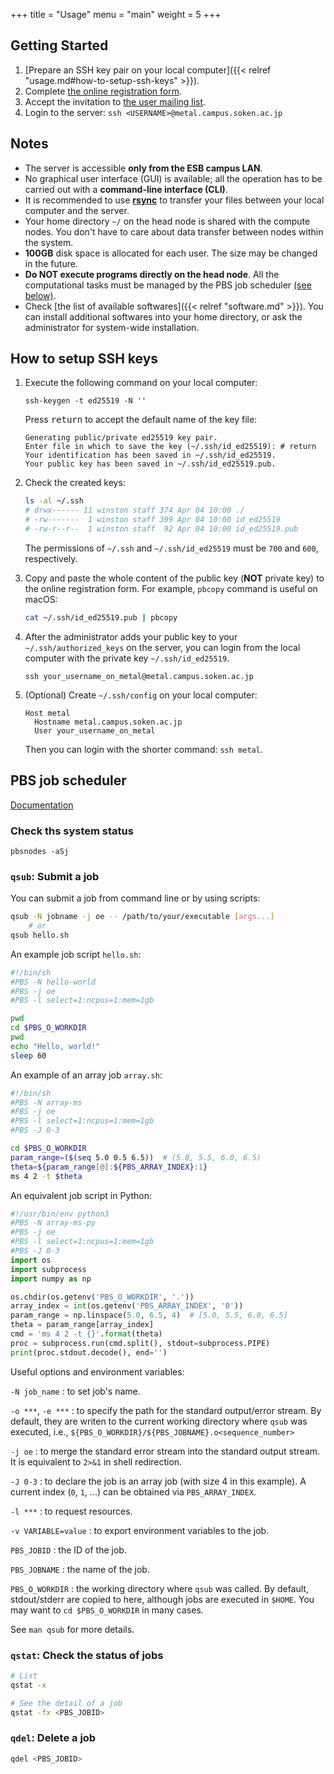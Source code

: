 +++
title = "Usage"
menu = "main"
weight = 5
+++

## Getting Started

1. [Prepare an SSH key pair on your local computer]({{< relref "usage.md#how-to-setup-ssh-keys" >}}).
1. Complete [the online registration form](https://goo.gl/forms/kxe6AWalGjH4wg5t2).
1. Accept the invitation to [the user mailing list](https://groups.google.com/forum/#!forum/metal-sokendai).
1. Login to the server: `ssh <USERNAME>@metal.campus.soken.ac.jp`

<!--more-->

## Notes

- The server is accessible **only from the ESB campus LAN**.
- No graphical user interface (GUI) is available;
  all the operation has to be carried out with a **command-line interface (CLI)**.
- It is recommended to use
  [**rsync**](https://www.google.co.jp/search?q=rsync+ssh)
  to transfer your files between your local computer and the server.
- Your home directory `~/` on the head node is shared with the compute nodes.
  You don't have to care about data transfer between nodes within the system.
- **100GB** disk space is allocated for each user.
  The size may be changed in the future.
- **Do NOT execute programs directly on the head node**.
  All the computational tasks must be managed by the PBS job scheduler
  [(see below)](#pbs-job-scheduler).
- Check [the list of available softwares]({{< relref "software.md" >}}).
  You can install additional softwares into your home directory,
  or ask the administrator for system-wide installation.


## How to setup SSH keys

1.  Execute the following command on your local computer:
    ```
    ssh-keygen -t ed25519 -N ''
    ```

    Press <kbd>return</kbd> to accept the default name of the key file:
    ```
    Generating public/private ed25519 key pair.
    Enter file in which to save the key (~/.ssh/id_ed25519): # return
    Your identification has been saved in ~/.ssh/id_ed25519.
    Your public key has been saved in ~/.ssh/id_ed25519.pub.
    ```

1.  Check the created keys:
    ```sh
    ls -al ~/.ssh
    # drwx------ 11 winston staff 374 Apr 04 10:00 ./
    # -rw-------  1 winston staff 399 Apr 04 10:00 id_ed25519
    # -rw-r--r--  1 winston staff  92 Apr 04 10:00 id_ed25519.pub
    ```
    The permissions of `~/.ssh` and `~/.ssh/id_ed25519` must be `700` and `600`, respectively.

1.  Copy and paste the whole content of the public key (**NOT** private key) to the online registration form.
    For example, `pbcopy` command is useful on macOS:
    ```sh
    cat ~/.ssh/id_ed25519.pub | pbcopy
    ```

1.  After the administrator adds your public key to your `~/.ssh/authorized_keys` on the server,
    you can login from the local computer with the private key `~/.ssh/id_ed25519`.
    ```
    ssh your_username_on_metal@metal.campus.soken.ac.jp
    ```

1.  (Optional) Create `~/.ssh/config` on your local computer:
    ```
    Host metal
      Hostname metal.campus.soken.ac.jp
      User your_username_on_metal
    ```
    Then you can login with the shorter command: `ssh metal`.


## PBS job scheduler

[Documentation](https://www.google.co.jp/search?q=pbs+professional+14)

### Check ths system status

```
pbsnodes -aSj
```

### `qsub`: Submit a job

You can submit a job from command line or by using scripts:
```sh
qsub -N jobname -j oe -- /path/to/your/executable [args...]
    # or
qsub hello.sh
```

An example job script `hello.sh`:
```sh
#!/bin/sh
#PBS -N hello-world
#PBS -j oe
#PBS -l select=1:ncpus=1:mem=1gb

pwd
cd $PBS_O_WORKDIR
pwd
echo "Hello, world!"
sleep 60
```

An example of an array job `array.sh`:
```sh
#!/bin/sh
#PBS -N array-ms
#PBS -j oe
#PBS -l select=1:ncpus=1:mem=1gb
#PBS -J 0-3

cd $PBS_O_WORKDIR
param_range=($(seq 5.0 0.5 6.5))  # (5.0, 5.5, 6.0, 6.5)
theta=${param_range[@]:${PBS_ARRAY_INDEX}:1}
ms 4 2 -t $theta
```

An equivalent job script in Python:
```py
#!/usr/bin/env python3
#PBS -N array-ms-py
#PBS -j oe
#PBS -l select=1:ncpus=1:mem=1gb
#PBS -J 0-3
import os
import subprocess
import numpy as np

os.chdir(os.getenv('PBS_O_WORKDIR', '.'))
array_index = int(os.getenv('PBS_ARRAY_INDEX', '0'))
param_range = np.linspace(5.0, 6.5, 4)  # [5.0, 5.5, 6.0, 6.5]
theta = param_range[array_index]
cmd = 'ms 4 2 -t {}'.format(theta)
proc = subprocess.run(cmd.split(), stdout=subprocess.PIPE)
print(proc.stdout.decode(), end='')
```

Useful options and environment variables:

`-N job_name`
: to set job's name.

`-o ***`, `-e ***`
: to specify the path for the standard output/error stream.
  By default, they are writen to the current working directory where `qsub` was executed,
  i.e., `${PBS_O_WORKDIR}/${PBS_JOBNAME}.o<sequence_number>`

`-j oe`
: to merge the standard error stream into the standard output stream.
  It is equivalent to `2>&1` in shell redirection.

`-J 0-3`
: to declare the job is an array job (with size 4 in this example).
  A current index (`0`, `1`, ...) can be obtained via `PBS_ARRAY_INDEX`.

`-l ***`
: to request resources.

`-v VARIABLE=value`
: to export environment variables to the job.

`PBS_JOBID`
: the ID of the job.

`PBS_JOBNAME`
: the name of the job.

`PBS_O_WORKDIR`
: the working directory where `qsub` was called.
  By default, stdout/stderr are copied to here,
  although jobs are executed in `$HOME`.
  You may want to `cd $PBS_O_WORKDIR` in many cases.

See `man qsub` for more details.


### `qstat`: Check the status of jobs

```sh
# List
qstat -x

# See the detail of a job
qstat -fx <PBS_JOBID>
```

### `qdel`: Delete a job

```sh
qdel <PBS_JOBID>
```
